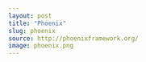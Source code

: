 ```yaml
---
layout: post
title: "Phoenix"
slug: phoenix
source: http://phoenixframework.org/
image: phoenix.png
---
```

